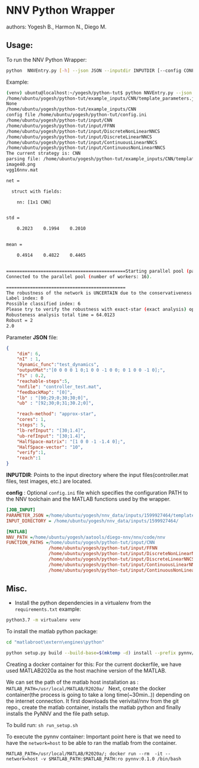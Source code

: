 NNV Python Wrapper
===

authors: Yogesh B., Harmon N., Diego M.

Usage:
--
To run the NNV Python Wrapper:

```bash
python  NNVEntry.py [-h] --json JSON --inputdir INPUTDIR [--config CONFIG]
```

Example:

```bash
(venv) ubuntu@localhost:~/yogesh/python-tut$ python NNVEntry.py --json /home/ubuntu/yogesh/python-tut/example_inputs/CNN/template_parameters.json  --inputdir /home/ubuntu/yogesh/python-tut/example_inputs/CNN
/home/ubuntu/yogesh/python-tut/example_inputs/CNN/template_parameters.json
None
/home/ubuntu/yogesh/python-tut/example_inputs/CNN
config file /home/ubuntu/yogesh/python-tut/config.ini
/home/ubuntu/yogesh/python-tut/input/CNN
/home/ubuntu/yogesh/python-tut/input/FFNN
/home/ubuntu/yogesh/python-tut/input/DiscreteNonLinearNNCS
/home/ubuntu/yogesh/python-tut/input/DiscreteLinearNNCS
/home/ubuntu/yogesh/python-tut/input/ContinuousLinearNNCS
/home/ubuntu/yogesh/python-tut/input/ContinuousNonLinearNNCS
The current strategy is: CNN
parsing file: /home/ubuntu/yogesh/python-tut/example_inputs/CNN/template_parameters.json
image40.png
vgg16nnv.mat

net = 

  struct with fields:

    nn: [1x1 CNN]


std =

    0.2023    0.1994    0.2010


mean =

    0.4914    0.4822    0.4465


=============================================Starting parallel pool (parpool) using the 'local' profile ...
Connected to the parallel pool (number of workers: 16).

=============================================
The robustness of the network is UNCERTAIN due to the conservativeness of approximate analysis
Label index: 0
Possible classified index: 6 
Please try to verify the robustness with exact-star (exact analysis) option 
Robusteness analysis total time = 64.0123
Robust = 2
2.0

```

Parameter **JSON** file: 

```json
{
    "dim": 6,
    "nI" : 1,
    "dynamic_func":"test_dynamics",
    "outputMat":"[0 0 0 0 1 0;1 0 0 -1 0 0; 0 1 0 0 -1 0];",
    "Ts" : 0.2,
    "reachable-steps":5,
    "nnfile": "controller_test.mat",
    "feedbackMap": "[0]",
    "lb" : "[90;29;0;30;30;0]",
    "ub" : "[92;30;0;31;30.2;0]",

    "reach-method": "approx-star",
    "cores": 1,
    "steps": 5,
    "lb-refInput": "[30;1.4]",
    "ub-refInput": "[30;1.4]",
    "HalfSpace-matrix": "[1 0 0 -1 -1.4 0];",
    "HalfSpace-vector": "10",
    "verify":1,
    "reach":1
}
```

**INPUTDIR**: Points to the input directory where the input files(controller.mat files,
test images, etc.) are located.

**config** : Optional `config.ini` file which specifies the
configuration PATH to the NNV toolchain and the MATLAB functions
used by the wrapper.

```ini
[JOB_INPUT]
PARAMETER_JSON =/home/ubuntu/yogesh/nnv_data/inputs/1599927464/template_parameters.json
INPUT_DIRECTORY = /home/ubuntu/yogesh/nnv_data/inputs/1599927464/

[MATLAB]
NNV_PATH =/home/ubuntu/yogesh/aatools/diego-nnv/nnv/code/nnv
FUNCTION_PATHS =/home/ubuntu/yogesh/python-tut/input/CNN
                /home/ubuntu/yogesh/python-tut/input/FFNN
                /home/ubuntu/yogesh/python-tut/input/DiscreteNonLinearNNCS
                /home/ubuntu/yogesh/python-tut/input/DiscreteLinearNNCS
                /home/ubuntu/yogesh/python-tut/input/ContinuousLinearNNCS
                /home/ubuntu/yogesh/python-tut/input/ContinuousNonLinearNNCS

```

Misc.
--
* Install the python dependencies in a virtualenv from the `requirements.txt`
example:
```bash
python3.7 -m virtualenv venv
```
To install the matlab python package:

``` bash
cd "matlabroot\extern\engines\python"

python setup.py build --build-base=$(mktemp -d) install --prefix pynnv/venv/
```


Creating a docker container for this:
For the current dockerfile, we have used MATLAB2020a as the host machine version of the MATLAB.

We can set the path of the matlab host installation as :
`MATLAB_PATH=/usr/local/MATLAB/R2020a/
`
Next, create the docker container(the process is going to take a long time(~30min..)) depending on the internet connection.
It first downloads the verivital/nnv from the git repo., create the matlab container,
installs the matlab python and finally installs the PyNNV and the file path setup.
 
To build run:
``
sh run_setup.sh
``

To execute the pynnv container:
Important point here is that we need to have the `network=host` to be able to ran the matlab from the container.

```
MATLAB_PATH=/usr/local/MATLAB/R2020a/; docker run --rm  -it --network=host -v $MATLAB_PATH:$MATLAB_PATH:ro pynnv:0.1.0 /bin/bash
```


